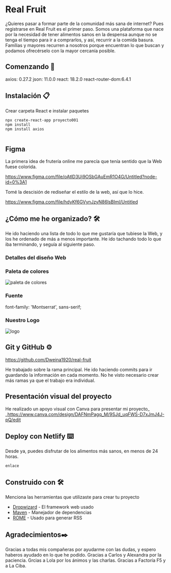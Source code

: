 # Real Fruit

¿Quieres pasar a formar parte de la comunidad más sana de internet?
Pues registrarse en Real Fruit es el primer paso. Somos una plataforma que nace por la necesidad de tener alimentos sanos en la despensa aunque no se tenga el tiempo para ir a comprarlos, y así, recurrir a la comida basura. Famílias y mayores recurren a nosotros porque encuentran lo que buscan y podamos ofrecérselo con la mayor cercanía posible.

## Comenzando 🚀

axios: 0.27.2
json: 11.0.0
react: 18.2.0
react-router-dom:6.4.1


## Instalación 📋

Crear carpeta React e instalar paquetes 

```
npx create-react-app proyecto001
npm install
npm install axios


```
## Figma 
La primera idea de frutería online me parecía que tenía sentido que la Web fuese colorida. 

https://www.figma.com/file/oAtlD3Uj9OSbGAuEmR1O4G/Untitled?node-id=0%3A1
  
Tomé la descisión de rediseñar el estilo de la web, así que lo hice.

https://www.figma.com/file/hdyKf6GVynJzyN86lsBIml/Untitled

## ¿Cómo me he organizado? 🛠️

He ido haciendo una lista de todo lo que me gustaría que tubiese la Web, y los he ordenado de más a menos importante. He ido tachando todo lo que iba terminando, y seguía al siguiente paso.



### Detalles del diseño Web

### Paleta de colores
<img src="../src/img/colors.png" alt="paleta de colores"></img>

### Fuente

font-family: 'Montserrat', sans-serif;

### Nuestro Logo

<img src="../src/img/logo.png" alt="logo"></img>



## Git y GitHub ⚙️
https://github.com/Dweina1920/real-fruit

He trabajado sobre la rama principal. He ido haciendo commits para ir guardando la información en cada momento. No he visto necesario crear más ramas ya que el trabajo era individual.

## Presentación visual del proyecto

He realizado un apoyo visual con Canva para presentar mi proyecto_
_https://www.canva.com/design/DAFNmPagq_M/9SJd_uqFWS-D7xJmJ4J-pQ/edit

## Deploy con Netlify ⌨️

Desde ya, puedes disfrutar de los alimentos más sanos, en menos de 24 horas.

```
enlace
```


## Construido con 🛠️

Menciona las herramientas que utilizaste para crear tu proyecto

* [Dropwizard](http://www.dropwizard.io/1.0.2/docs/) - El framework web usado
* [Maven](https://maven.apache.org/) - Manejador de dependencias
* [ROME](https://rometools.github.io/rome/) - Usado para generar RSS


## Agradecimientos✒️

Gracias a todas mis compañeras por ayudarme con las dudas, y espero haberos ayudado en lo que he podido.
Gracias a Carlos y Alexandra por la paciencia.
Grcias a Lola por los ánimos y las charlas.
Gracias a Factoría F5 y a La Ciba.

